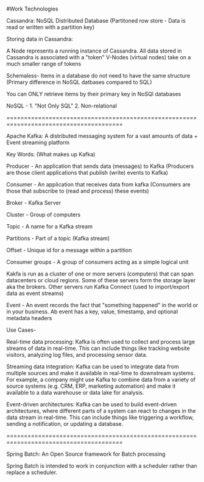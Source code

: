 #Work Technologies

Cassandra: NoSQL Distributed Database
(Partitoned row store - Data is read or written with a partition key)

Storing data in Cassandra: 

A Node represents a running instance of Cassandra. 
All data stored in Cassandra is associated with a "token"
V-Nodes (virtual nodes) take on a much smaller range of tokens

Schemaless- Items in a database do not need to have the same structure (Primary difference in NoSQL datbases compared to SQL)

You can ONLY retrieve items by their primary key in NoSQl databases

NoSQL - 1. "Not Only SQL" 2. Non-relational

=======================================================================================

Apache Kafka: A distributed messaging system for a vast amounts of data + Event streaming platform

Key Words: (What makes up Kafka)

Producer - An application that sends data (messages) to Kafka (Producers are those client applications that publish (write) events to Kafka)

Consumer - An application that receives data from kafka (Consumers are those that subscribe to (read and process) these events)

Broker - Kafka Server

Cluster - Group of computers

Topic - A name for a Kafka stream

Partitions - Part of a topic (Kafka stream)

Offset - Unique id for a message within a partition 

Consumer groups - A group of consumers acting as a simple logical unit

Kakfa is run as a cluster of one or more servers (computers) that can span datacenters or cloud regions.
Some of these servers form the storage layer aka the brokers.
Other servers run Kafka Connect (used to import/export data as event streams)


Event - An event records the fact that "something happened" in the world or in your business. Ab event has a key, value, timestamp, and optional metadata headers


Use Cases- 

Real-time data processing: Kafka is often used to collect and process large streams of data in real-time. This can include things like tracking website visitors, analyzing log files, and processing sensor data.

Streaming data integration: Kafka can be used to integrate data from multiple sources and make it available in real-time to downstream systems. For example, a company might use Kafka to combine data from a variety of source systems (e.g. CRM, ERP, marketing automation) and make it available to a data warehouse or data lake for analysis.

Event-driven architectures: Kafka can be used to build event-driven architectures, where different parts of a system can react to changes in the data stream in real-time. This can include things like triggering a workflow, sending a notification, or updating a database.

=======================================================================================

Spring Batch: An Open Source framework for Batch processing

Spring Batch is intended to work in conjunction with a scheduler rather than replace a scheduler.



